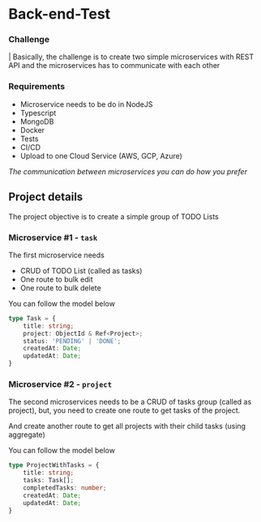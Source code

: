 # Back-end-Test

### Challenge

| Basically, the challenge is to create two simple microservices with REST API and the microservices has to communicate with each other

### Requirements
- Microservice needs to be do in NodeJS
- Typescript
- MongoDB
- Docker
- Tests
- CI/CD
- Upload to one Cloud Service (AWS, GCP, Azure)

_The communication between microservices you can do how you prefer_

## Project details

The project objective is to create a simple group of TODO Lists

### Microservice #1 - `task`

The first microservice needs 

- CRUD of TODO List (called as tasks)
- One route to bulk edit
- One route to bulk delete

You can follow the model below
```ts
type Task = {
    title: string;
    project: ObjectId & Ref<Project>;
    status: 'PENDING' | 'DONE';
    createdAt: Date;
    updatedAt: Date;
}
```

### Microservice #2 - `project`

The second microservices needs to be a CRUD of tasks group (called as project), but, you need to create one route to get tasks of the project.

And create another route to get all projects with their child tasks (using aggregate)

You can follow the model below
```ts
type ProjectWithTasks = {
    title: string;
    tasks: Task[];
    completedTasks: number;
    createdAt: Date;
    updatedAt: Date;
}
```
